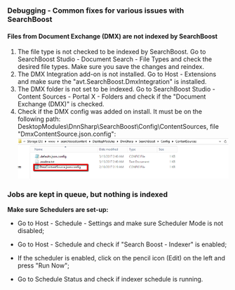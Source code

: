 ### Debugging - Common fixes for various issues with SearchBoost

#### **Files from Document Exchange \(DMX\) are not indexed by SearchBoost**

1. The file type is not checked to be indexed by SearchBoost. Go to SearchBoost Studio - Document Search - File Types and check the desired file types. Make sure you save the changes and reindex.
2. The DMX Integration add-on is not installed. Go to Host - Extensions and make sure the "avt.SearchBoost.DmxIntegration" is installed.
3. The DMX folder is not set to be indexed. Go to SearchBoost Studio - Content Sources - Portal X - Folders and check if the "Document Exchange \(DMX\)" is checked.
4. Check if the DMX config was added on install. It must be on the following path: DesktopModules\DnnSharp\SearchBoost\Config\ContentSources, file "DmxContentSource.json.config":![](/search-boost/debugging/2017-03-17_1629.png)

### **Jobs are kept in queue, but nothing is indexed**

**Make sure Schedulers are set-up:**

* Go to Host - Schedule - Settings and make sure Scheduler Mode is not disabled;

* Go to Host - Schedule and check if "Search Boost - Indexer" is enabled;

* If the scheduler is enabled, click on the pencil icon \(Edit\) on the left and press "Run Now";
* Go to Schedule Status and check if indexer schedule is running.

### 



